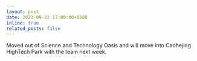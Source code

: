 ```yaml
---
layout: post
date: 2023-09-22 17:00:00+0800
inline: true
related_posts: false
---
```


Moved out of Science and Technology Oasis and will move into Caohejing HighTech Park with the team next week.
